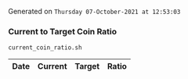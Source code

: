Generated on `Thursday 07-October-2021 at 12:53:03`

### Current to Target Coin Ratio
`current_coin_ratio.sh`

Date|Current|Target|Ratio
---|---|---|---
